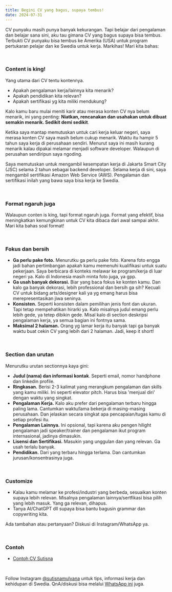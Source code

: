 ```yaml
---
title: Begini CV yang bagus, supaya tembus!
date: 2024-07-31
---
```

CV punyaku masih punya banyak kekurangan. Tapi belajar dari pengalaman dan belajar sana sini, aku tau gimana CV yang bagus supaya bisa tembus. Terbukti CV punyaku bisa tembus ke Amerika (USA) untuk program pertukaran pelajar dan ke Swedia untuk kerja. Markihas! Mari kita bahas:

&nbsp;

### Content is king!
Yang utama dari CV tentu kontennya.
- Apakah pengalaman kerja/lainnya kita menarik?
- Apakah pendidikan kita relevan?
- Apakah sertifikasi yg kita miliki mendukung?

Kalo kamu baru mulai meniti karir atau merasa konten CV nya belum menarik, ini yang penting: **Niatkan, rencanakan dan usahakan untuk dibuat semakin menarik. Sedikit demi sedikit**.

Ketika saya mantap memutuskan untuk cari kerja keluar negeri, saya merasa konten CV saya masih belum cukup menarik. Waktu itu hampir 5 tahun saya kerja di perusahaan sendiri. Menurut saya ini masih kurang menarik kalau dipakai melamar menjadi software developer. Walaupun di perusahan sendiripun saya ngoding.

Saya memutuskan untuk mengambil kesempatan  kerja di Jakarta Smart City (JSC) selama 2 tahun sebagai backend developer. Selama kerja di sini, saya mengambil sertifikasi Amazon Web Service (AWS). Pengalaman dan sertifikasi inilah yang bawa saya bisa kerja ke Swedia.

&nbsp;

### Format ngaruh juga
Walaupun conten is king, tapi format ngaruh juga. Format yang efektif, bisa meningkatkan kemungkinan untuk CV kita dibaca dari awal sampai akhir. Mari kita bahas soal format!

&nbsp;

### Fokus dan bersih
- **Ga perlu pake foto.** Menurutku ga perlu pake foto. Karena foto engga jadi bahan pertimbangan apakah kamu memenuhi kualifikasi untuk suatu pekerjaan. Saya berbicara di konteks melawar ke program/kerja di luar negeri ya. Kalo di Indonesia masih minta foto juga, ya gpp.
- **Ga usah banyak dekorasi.** Biar yang baca fokus ke konten kamu. Dan kalo ga banyak dekorasi, lebih professional dan bersih ga sih? Kecuali CV untuk bidang arts/designer kali ya yg emang harus bisa merepresentasikan jiwa seninya.
- **Konsisten.** Seperti konsisten dalam pemilihan jenis font dan ukuran. Tapi tetap mempehatikan hirarki ya. Kalo misalnya judul emang perlu lebih gede, ya tetep dibikin gede. Misal kalo di section deskripsi pengalaman kerja, ya semua bagian ini fontnya sama.
- **Maksimal 2 halaman.** Orang yg lamar kerja itu banyak tapi ga banyak waktu buat cekin CV yang lebih dari 2 halaman. Jadi, keep it short!

&nbsp;

### Section dan urutan

Menurutku urutan sectionnya kaya gini:
- **Judul (nama) dan informasi kontak**. Seperti email, nomor handphone dan linkedin profile.
- **Ringkasan.** Berisi 2-3 kalimat yang merangkum pengalaman dan skills yang kamu miliki. Ini seperti elevator pitch. Harus bisa 'menjual diri' dengan waktu yang singkat.
- **Pengalaman Kerja.** Kalo aku prefer dari pengalaman terbaru hingga paling lama. Cantumkan waktu/lama bekerja di masing-masing perusahaan. Dan jelaskan secara singkat apa pencapaian/tugas kamu di setiap profesi itu.
- **Pengalaman Lainnya.** Ini opsional, tapi karena aku pengen hilight pengalaman jadi speaker/trainer dan pengalaman ikut program internasional, jadinya dimasukin.
- **Lisensi dan Sertifikasi.** Masukin yang unggulan dan yang relevan. Ga usah terlalu banyak.
- **Pendidikan.** Dari yang terbaru hingga terlama. Dan cantumkan jurusan/konsentrasinya juga.

&nbsp;

### Customize

- Kalau kamu melamar ke profesi/industri yang berbeda, sesuaikan konten supaya lebih relevan. Misalnya pengalaman lainnya/sertfikasi bisa pilih yang lebih masuk. Yang ga relevan, dihapus.
- Tanya AI/ChatGPT dll supaya bisa bantu bagusin grammar dan copywriting kita.

Ada tambahan atau pertanyaan? Diskusi di Instagram/WhatsApp ya.

&nbsp;

### Contoh
- [Contoh CV Sutisna](https://sutisna.com/img/cvsample.pdf)

&nbsp;

Follow Instagram [@sutisnamulyana](https://www.instagram.com/sutisnamulyana/) untuk tips, informasi kerja dan kehidupan di Swedia. QnA/diskusi bisa melalui [WhatsApp ini](https://wa.me/6281111191998) juga.

